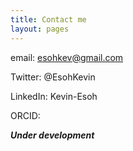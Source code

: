 ```yaml
---
title: Contact me
layout: pages
---
```


email: esohkev@gmail.com

Twitter: @EsohKevin

LinkedIn: Kevin-Esoh

ORCID: 

***Under development***
